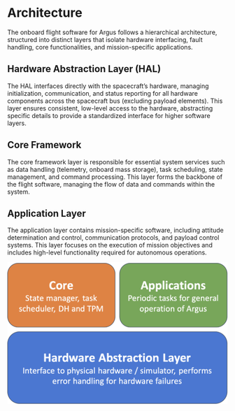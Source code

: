 # Architecture

The onboard flight software for Argus follows a hierarchical architecture, structured into distinct layers that isolate hardware interfacing, fault handling, core functionalities, and mission-specific applications.

## Hardware Abstraction Layer (HAL)
The HAL interfaces directly with the spacecraft’s hardware, managing initialization, communication, and status reporting for all hardware components across the spacecraft bus (excluding payload elements). This layer ensures consistent, low-level access to the hardware, abstracting specific details to provide a standardized interface for higher software layers.

## Core Framework
The core framework layer is responsible for essential system services such as data handling (telemetry, onboard mass storage), task scheduling, state management, and command processing. This layer forms the backbone of the flight software, managing the flow of data and commands within the system.

## Application Layer
The application layer contains mission-specific software, including attitude determination and control, communication protocols, and payload control systems. This layer focuses on the execution of mission objectives and includes high-level functionality required for autonomous operations.

<p align="center">
    <img src="hl_diag.png" alt="Architecture Diagram">
</p>
